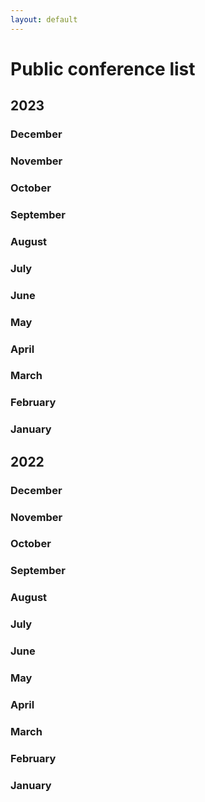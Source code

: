 ```yaml
---
layout: default
---
```


# Public conference list

## 2023

### December

### November

### October

### September

### August

### July

### June

### May

### April

### March

### February

### January

## 2022

### December

### November

### October

### September

### August

### July

### June

### May

### April

### March

### February

### January